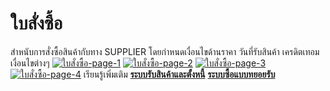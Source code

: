 # ใบสั่งซื้อ

สำหนับการสั่งซื้อสินค้ากับทาง SUPPLIER โดยกำหนดเงื่อนไขด้านราคา
วันที่รับสินค้า เครดิตเทอม เงื่อนไขต่างๆ
[![ใบสั่งซื้อ-page-1](http://www.smlaccount.com/manual/wp-content/uploads/2017/10/ใบสั่งซื้อ-page-1.jpg)](http://www.smlaccount.com/manual/wp-content/uploads/2017/10/ใบสั่งซื้อ-page-1.jpg)
[![ใบสั่งซื้อ-page-2](http://www.smlaccount.com/manual/wp-content/uploads/2017/10/ใบสั่งซื้อ-page-2.jpg)](http://www.smlaccount.com/manual/wp-content/uploads/2017/10/ใบสั่งซื้อ-page-2.jpg)
[![ใบสั่งซื้อ-page-3](http://www.smlaccount.com/manual/wp-content/uploads/2017/10/ใบสั่งซื้อ-page-3.jpg)](http://www.smlaccount.com/manual/wp-content/uploads/2017/10/ใบสั่งซื้อ-page-3.jpg)
[![ใบสั่งซื้อ-page-4](http://www.smlaccount.com/manual/wp-content/uploads/2017/10/ใบสั่งซื้อ-page-4.jpg)](http://www.smlaccount.com/manual/wp-content/uploads/2017/10/ใบสั่งซื้อ-page-4.jpg)   เรียนรู้เพิ่มเติม
[**ระบบรับสินค้าและตั้งหนี้**](http://www.smlaccount.com/manual/?page_id=664)
[**ระบบซื้อแบบทยอยรับ**](http://www.smlaccount.com/manual/?page_id=676)

